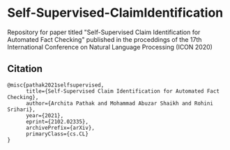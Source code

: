 # Self-Supervised-ClaimIdentification
Repository for paper titled "Self-Supervised Claim Identification for Automated Fact Checking" published in the proceddings of the 17th International Conference on Natural Language Processing (ICON 2020)

## Citation

```
@misc{pathak2021selfsupervised,
      title={Self-Supervised Claim Identification for Automated Fact Checking}, 
      author={Archita Pathak and Mohammad Abuzar Shaikh and Rohini Srihari},
      year={2021},
      eprint={2102.02335},
      archivePrefix={arXiv},
      primaryClass={cs.CL}
}
```
